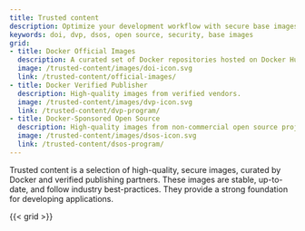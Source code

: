 ```yaml
---
title: Trusted content
description: Optimize your development workflow with secure base images
keywords: doi, dvp, dsos, open source, security, base images
grid:
- title: Docker Official Images
  description: A curated set of Docker repositories hosted on Docker Hub.
  image: /trusted-content/images/doi-icon.svg
  link: /trusted-content/official-images/
- title: Docker Verified Publisher
  description: High-quality images from verified vendors.
  image: /trusted-content/images/dvp-icon.svg
  link: /trusted-content/dvp-program/
- title: Docker-Sponsored Open Source
  description: High-quality images from non-commercial open source projects.
  image: /trusted-content/images/dsos-icon.svg
  link: /trusted-content/dsos-program/
---
```


Trusted content is a selection of high-quality, secure images, curated by
Docker and verified publishing partners. These images are stable, up-to-date,
and follow industry best-practices. They provide a strong foundation for
developing applications.

{{< grid >}}
